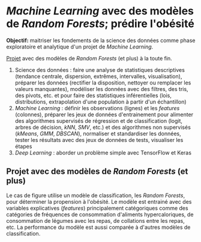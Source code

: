 # *Machine Learning* avec des modèles de *Random Forests*; prédire l'obésité

**Objectif:** maitriser les fondements de la science des données comme phase exploratoire et analytique d'un projet de *Machine Learning*.

[Projet](#projet-avec-des-mod%C3%A8les-de-random-forests-et-plus) avec des modèles de *Random Forests* (et plus) à la toute fin.

1. Science des données : faire une analyse de statistiques descriptives (tendance centrale, dispersion, extrêmes, intervalles, visualisation), préparer les données (rectifier la disposition, nettoyer ou remplacer les valeurs manquantes), modéliser les données avec des filtres, des tris, des pivots, etc. et pour faire des statistiques inférentielles (lois, distributions, extrapolation d'une population à partir d'un échantillon)
2. *Machine Learning* : définir les observations (lignes) et les *features* (colonnes), préparer les jeux de données d'entrainement pour alimenter des algorithmes supervisés de régression et de classification (logit, arbres de décision, *kNN*, *SMV*, etc.) et des algorithmes non supervisés (*kMeans*, *GMM*, *DBSCAN*), normaliser et standardiser les données, tester les résultats avec des jeux de données de tests, visualiser les étapes
3. *Deep Learning* : aborder un problème simple avec TensorFlow et Keras

## Projet avec des modèles de *Random Forests* (et plus)

Le cas de figure utilise un modèle de classification, les *Random Forests*, pour déterminer la propension à l'obésité. Le modèle est entrainé avec des variables explicatives (*features*) principalement catégoriques comme des catégories de fréquences de consommation d'aliments hypercaloriques, de consommation de légumes avec les repas, de collations entre les repas, etc. La performance du modèle est aussi comparée à d'autres modèles de classification. 
